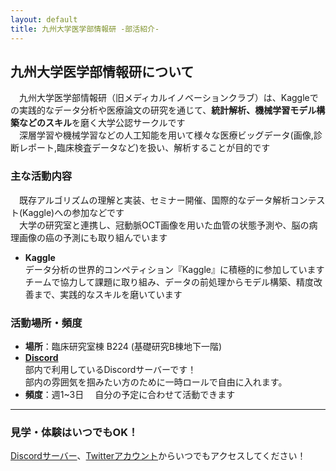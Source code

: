 ```yaml
---
layout: default
title: 九州大学医学部情報研 -部活紹介-
---
```


## 九州大学医学部情報研について

　九州大学医学部情報研（旧メディカルイノベーションクラブ）は、Kaggleでの実践的なデータ分析や医療論文の研究を通じて、**統計解析、機械学習モデル構築などのスキル**を磨く大学公認サークルです  
　深層学習や機械学習などの人工知能を用いて様々な医療ビッグデータ(画像,診断レポート,臨床検査データなど)を扱い、解析することが目的です

### 主な活動内容

　既存アルゴリズムの理解と実装、セミナー開催、国際的なデータ解析コンテスト(Kaggle)への参加などです  
　大学の研究室と連携し、冠動脈OCT画像を用いた血管の状態予測や、脳の病理画像の癌の予測にも取り組んでいます

*   **Kaggle**  
    データ分析の世界的コンペティション『Kaggle』に積極的に参加しています  
    チームで協力して課題に取り組み、データの前処理からモデル構築、精度改善まで、実践的なスキルを磨いています

### 活動場所・頻度

* **場所**：臨床研究室棟 B224 (基礎研究B棟地下一階) 
* **[Discord](https://discord.gg/wHTvNxrAM9)**  
部内で利用しているDiscordサーバーです！  
部内の雰囲気を掴みたい方のために一時ロールで自由に入れます。
* **頻度**：週1~3日
　自分の予定に合わせて活動できます

---

### 見学・体験はいつでもOK！
[Discordサーバー](https://discord.gg/wHTvNxrAM9)、[Twitterアカウント](https://x.com/qumiclub)からいつでもアクセスしてください！
